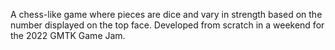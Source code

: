 A chess-like game where pieces are dice and vary in strength based on the number displayed on the top face. Developed from scratch in a weekend for the 2022 GMTK Game Jam.
